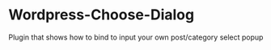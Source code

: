 # Wordpress-Choose-Dialog
Plugin that shows how to bind to input your own post/category select popup
